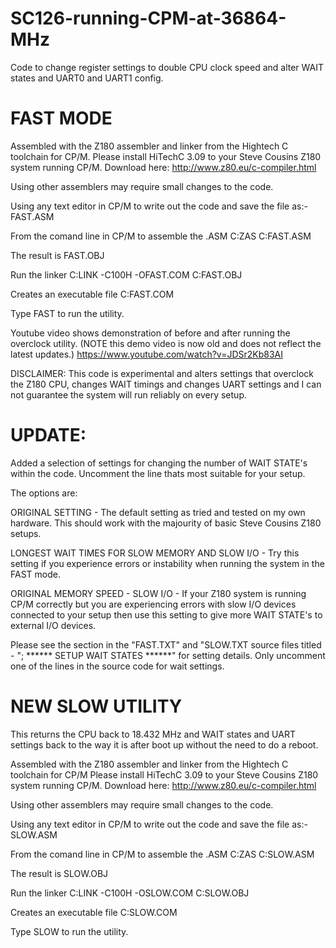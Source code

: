 # SC126-running-CPM-at-36864-MHz
Code to change register settings to double CPU clock speed and alter WAIT states and UART0 and UART1 config.

# FAST MODE 

Assembled with the Z180 assembler and linker from the Hightech C toolchain for CP/M.
Please install HiTechC 3.09 to your Steve Cousins Z180 system running CP/M. Download here: http://www.z80.eu/c-compiler.html

Using other assemblers may require small changes to the code.

Using any text editor in CP/M to write out the code and save the file as:-   FAST.ASM

From the comand line in CP/M to assemble the .ASM 
C:ZAS C:FAST.ASM 

The result is FAST.OBJ

Run the linker
C:LINK -C100H -OFAST.COM C:FAST.OBJ

Creates an executable file
C:FAST.COM

Type FAST to run the utility. 

Youtube video shows demonstration of before and after running the overclock utility. (NOTE this demo video is now old and does not reflect the latest updates.)
https://www.youtube.com/watch?v=JDSr2Kb83AI

DISCLAIMER: This code is experimental and alters settings that overclock the Z180 CPU, changes WAIT timings and changes UART settings and I can not guarantee the system will run reliably on every setup.

# UPDATE:

Added a selection of settings for changing the number of WAIT STATE's within the code. Uncomment the line thats most suitable for your setup.

The options are:

ORIGINAL SETTING - The default setting as tried and tested on my own hardware. This should work with the majourity of basic Steve Cousins Z180 setups.

LONGEST WAIT TIMES FOR SLOW MEMORY AND SLOW I/O - Try this setting if you experience errors or instability when running the system in the FAST mode.

ORIGINAL MEMORY SPEED - SLOW I/O - If your Z180 system is running CP/M correctly but you are experiencing errors with slow I/O devices 
connected to your setup then use this setting to give more WAIT STATE's to external I/O devices. 

Please see the section in the "FAST.TXT" and "SLOW.TXT source files titled - "; ******	SETUP WAIT STATES	******" 
for setting details. Only uncomment one of the lines in the source code for wait settings.


# NEW SLOW UTILITY

This returns the CPU back to 18.432 MHz and WAIT states and UART settings back to the way it is after boot up without the need to do a reboot.

Assembled with the Z180 assembler and linker from the Hightech C toolchain for CP/M
Please install HiTechC 3.09 to your Steve Cousins Z180 system running CP/M. Download here: http://www.z80.eu/c-compiler.html

Using other assemblers may require small changes to the code.

Using any text editor in CP/M to write out the code and save the file as:-   SLOW.ASM

From the comand line in CP/M to assemble the .ASM 
C:ZAS C:SLOW.ASM

The result is SLOW.OBJ

Run the linker
C:LINK -C100H -OSLOW.COM C:SLOW.OBJ

Creates an executable file
C:SLOW.COM

Type SLOW to run the utility.




